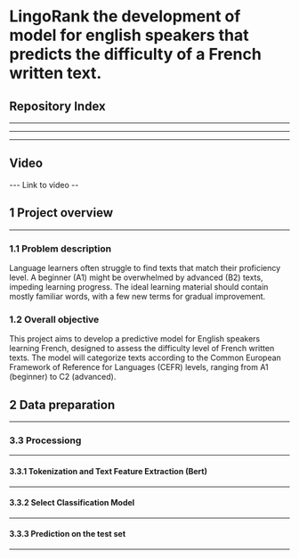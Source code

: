 # LingoRank __the development of model for english speakers that predicts the difficulty of a French written text.__ 
  
## Repository Index
---
---
---

## Video
--- Link to video --

## 1 Project overview

---

### 1.1 Problem description

Language learners often struggle to find texts that match their proficiency level. A beginner (A1) might be overwhelmed by advanced (B2) texts, impeding learning progress. The ideal learning material should contain mostly familiar words, with a few new terms for gradual improvement.

### 1.2 Overall objective

This project aims to develop a predictive model for English speakers learning French, designed to assess the difficulty level of French written texts. The model will categorize texts according to the Common European Framework of Reference for Languages (CEFR) levels, ranging from A1 (beginner) to C2 (advanced).

## 2 Data preparation

--- 

### 3.3 Processiong

--- 

#### 3.3.1 Tokenization and Text Feature Extraction (Bert)

---

#### 3.3.2 Select Classification Model

 --- 
 
#### 3.3.3 Prediction on the test set

--- 

